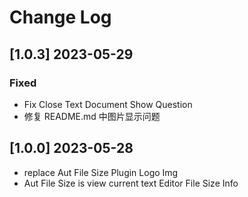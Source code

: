 # Change Log

## [1.0.3] 2023-05-29

### Fixed

- Fix Close Text Document Show Question
- 修复 README.md 中图片显示问题

## [1.0.0] 2023-05-28

- replace Aut File Size Plugin Logo Img
- Aut File Size is view current text Editor File Size Info
